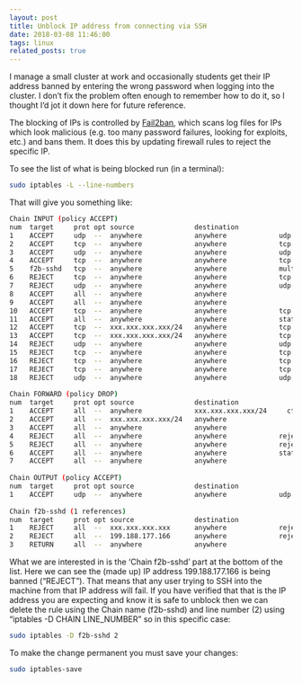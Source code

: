 ```yaml
---
layout: post
title: Unblock IP address from connecting via SSH
date: 2018-03-08 11:46:00
tags: linux
related_posts: true
---
```


I manage a small cluster at work and occasionally students get their IP address banned by entering the wrong password when logging into the cluster. I don’t fix the problem often enough to remember how to do it, so I thought I’d jot it down here for future reference.

The blocking of IPs is controlled by [Fail2ban](https://www.fail2ban.org/wiki/index.php/Main_Page), which scans log files for IPs which look malicious (e.g. too many password failures, looking for exploits, etc.) and bans them. It does this by updating firewall rules to reject the specific IP.

To see the list of what is being blocked run (in a terminal):

```bash
sudo iptables -L --line-numbers
```

That will give you something like:

```bash
Chain INPUT (policy ACCEPT)
num  target     prot opt source               destination         
1    ACCEPT     udp  --  anywhere             anywhere             udp xxx:xxxxxx
2    ACCEPT     tcp  --  anywhere             anywhere             tcp xxx:xxxxxx
3    ACCEPT     udp  --  anywhere             anywhere             udp xxx:xxxxxx
4    ACCEPT     tcp  --  anywhere             anywhere             tcp xxx:xxxxxx
5    f2b-sshd   tcp  --  anywhere             anywhere             multiport dports ssh
6    REJECT     tcp  --  anywhere             anywhere             tcp spts:xxxxxx:xxxxxx dpt:ulistproc reject-with icmp-port-unreachable
7    REJECT     udp  --  anywhere             anywhere             udp spts:xxxxxx:xxxxxx dpt:ulistproc reject-with icmp-port-unreachable
8    ACCEPT     all  --  anywhere             anywhere            
9    ACCEPT     all  --  anywhere             anywhere            
10   ACCEPT     tcp  --  anywhere             anywhere             tcp xxx:xxxxxx state NEW
11   ACCEPT     all  --  anywhere             anywhere             state RELATED,ESTABLISHED
12   ACCEPT     tcp  --  xxx.xxx.xxx.xxx/24   anywhere             tcp xxx:xxxxxx state NEW
13   ACCEPT     tcp  --  xxx.xxx.xxx.xxx/24   anywhere             tcp xxx:xxxxxx state NEW
14   REJECT     udp  --  anywhere             anywhere             udp xxx:xxxxxx reject-with icmp-port-unreachable
15   REJECT     tcp  --  anywhere             anywhere             tcp xxx:xxxxxx reject-with icmp-port-unreachable
16   REJECT     tcp  --  anywhere             anywhere             tcp xxx:xxxxxx reject-with icmp-port-unreachable
17   REJECT     tcp  --  anywhere             anywhere             tcp xxx:xxxxxx:0:1023 reject-with icmp-port-unreachable
18   REJECT     udp  --  anywhere             anywhere             udp xxx:xxxxxx:0:1023 reject-with icmp-port-unreachable
 
Chain FORWARD (policy DROP)
num  target     prot opt source               destination         
1    ACCEPT     all  --  anywhere             xxx.xxx.xxx.xxx/24     ctstate RELATED,ESTABLISHED
2    ACCEPT     all  --  xxx.xxx.xxx.xxx/24   anywhere            
3    ACCEPT     all  --  anywhere             anywhere            
4    REJECT     all  --  anywhere             anywhere             reject-with icmp-port-unreachable
5    REJECT     all  --  anywhere             anywhere             reject-with icmp-port-unreachable
6    ACCEPT     all  --  anywhere             anywhere             state RELATED,ESTABLISHED
7    ACCEPT     all  --  anywhere             anywhere            
 
Chain OUTPUT (policy ACCEPT)
num  target     prot opt source               destination         
1    ACCEPT     udp  --  anywhere             anywhere             udp dpt:bootpc
 
Chain f2b-sshd (1 references)
num  target     prot opt source               destination         
1    REJECT     all  --  xxx.xxx.xxx.xxx      anywhere             reject-with icmp-port-unreachable
2    REJECT     all  --  199.188.177.166      anywhere             reject-with icmp-port-unreachable
3    RETURN     all  --  anywhere             anywhere     
```

What we are interested in is the ‘Chain f2b-sshd’ part at the bottom of the list. Here we can see the (made up) IP address 199.188.177.166 is being banned (“REJECT”). That means that any user trying to SSH into the machine from that IP address will fail. If you have verified that that is the IP address you are expecting and know it is safe to unblock then we can delete the rule using the Chain name (f2b-sshd) and line number (2) using “iptables -D CHAIN LINE_NUMBER” so in this specific case:

```bash
sudo iptables -D f2b-sshd 2
```

To make the change permanent you must save your changes:

```bash
sudo iptables-save
```
